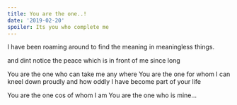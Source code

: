 ```yaml
---
title: You are the one..!
date: '2019-02-20'
spoiler: Its you who complete me
---
```

I have been roaming around
to find the meaning
in meaningless things.

and dint notice the peace
which is in front of me since long

You are the one who can take me any where
You are the one for whom I can kneel down proudly
and how oddly I have become part of your life

You are the one cos of whom I am
You are the one who is mine…